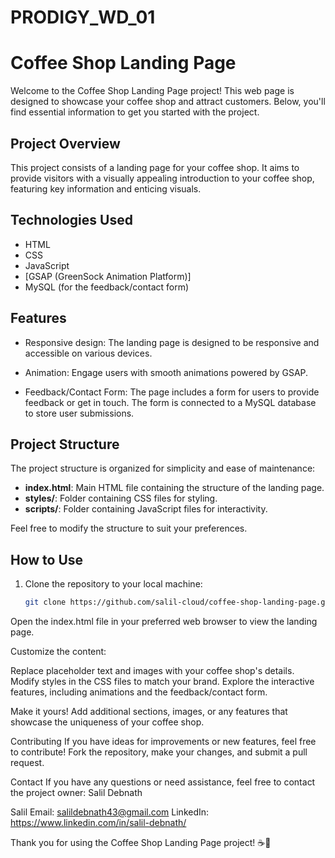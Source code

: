 # PRODIGY_WD_01
# Coffee Shop Landing Page

Welcome to the Coffee Shop Landing Page project! This web page is designed to showcase your coffee shop and attract customers. Below, you'll find essential information to get you started with the project.

## Project Overview

This project consists of a landing page for your coffee shop. It aims to provide visitors with a visually appealing introduction to your coffee shop, featuring key information and enticing visuals.

## Technologies Used

- HTML
- CSS
- JavaScript
- [GSAP (GreenSock Animation Platform)]
- MySQL (for the feedback/contact form)

## Features

- Responsive design: The landing page is designed to be responsive and accessible on various devices.

- Animation: Engage users with smooth animations powered by GSAP.

- Feedback/Contact Form: The page includes a form for users to provide feedback or get in touch. The form is connected to a MySQL database to store user submissions.

## Project Structure

The project structure is organized for simplicity and ease of maintenance:

- **index.html**: Main HTML file containing the structure of the landing page.
- **styles/**: Folder containing CSS files for styling.
- **scripts/**: Folder containing JavaScript files for interactivity.

Feel free to modify the structure to suit your preferences.

## How to Use

1. Clone the repository to your local machine:

   ```bash
   git clone https://github.com/salil-cloud/coffee-shop-landing-page.git

Open the index.html file in your preferred web browser to view the landing page.

Customize the content:

Replace placeholder text and images with your coffee shop's details.
Modify styles in the CSS files to match your brand.
Explore the interactive features, including animations and the feedback/contact form.

Make it yours! Add additional sections, images, or any features that showcase the uniqueness of your coffee shop.

Contributing
If you have ideas for improvements or new features, feel free to contribute! Fork the repository, make your changes, and submit a pull request.

Contact
If you have any questions or need assistance, feel free to contact the project owner: Salil Debnath

Salil
Email: salildebnath43@gmail.com
LinkedIn: https://www.linkedin.com/in/salil-debnath/

Thank you for using the Coffee Shop Landing Page project! ☕🌟


